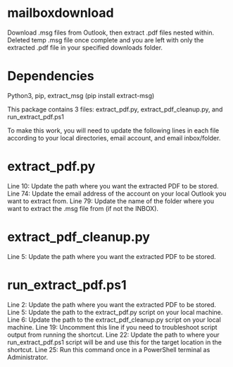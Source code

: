 # mailboxdownload
Download .msg files from Outlook, then extract .pdf files nested within. Deleted temp .msg file once complete and you are left with only the extracted .pdf file in your specified downloads folder.

# Dependencies
Python3, pip, extract_msg (pip install extract-msg)


This package contains 3 files: extract_pdf.py, extract_pdf_cleanup.py, and run_extract_pdf.ps1

To make this work, you will need to update the following lines in each file according to your local directories, email account, and email inbox/folder.

# extract_pdf.py
Line 10: Update the path where you want the extracted PDF to be stored.
Line 74: Update the email address of the account on your local Outlook you want to extract from.
Line 79: Update the name of the folder where you want to extract the .msg file from (if not the INBOX).

# extract_pdf_cleanup.py
Line 5: Update the path where you want the extracted PDF to be stored.

# run_extract_pdf.ps1
Line 2: Update the path where you want the extracted PDF to be stored.
Line 5: Update the path to the extract_pdf.py script on your local machine.
Line 6: Update the path to the extract_pdf_cleanup.py script on your local machine.
Line 19: Uncomment this line if you need to troubleshoot script output from running the shortcut.
Line 22: Update the path to where your run_extract_pdf.ps1 script will be and use this for the target location in the shortcut.
Line 25: Run this command once in a PowerShell terminal as Administrator. 
